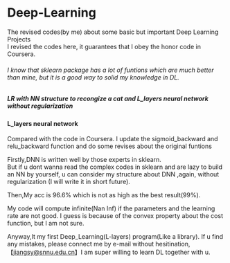 # Deep-Learning
The revised codes(by me) about some basic but important Deep Learning Projects<br>
I revised the codes here, it guarantees that I obey the honor code in Coursera. 
###### I know that sklearn package has a lot of funtions which are much better than mine, but it is a good way to solid my knowledge in DL.
##### LR with NN structure to recongize a cat and L_layers neural network without regularization



#### L_layers neural network
Compared with the code in Coursera.
I update the sigmoid_backward and relu_backward function and do some revises about the original funtions

Firstly,DNN is written well by those experts in sklearn.<br>
But if u dont wanna read the complex codes in sklearn and are lazy to build an NN by yourself, u can consider my structure about DNN ,again, without regularization (I will write it in short future). <br> 

Then,My acc is 96.6% which is not as high as the best result(99%).<br>

My code will compute infinite(Nan Inf) if the parameters and the learning rate are not good. I guess is because of the convex property about the cost function, but I am not sure.<br>

Anyway,It my first Deep_Learning(L-layers) program(Like a library). If u find any mistakes, please connect me by e-mail without hesitination,【jiangsy@snnu.edu.cn】I am super willing to learn DL together with u.
